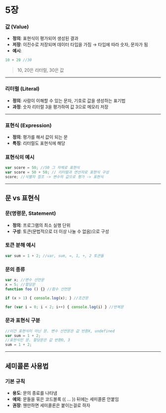 # 5장

### 값 (Value)

- **정의**: 표현식이 평가되어 생성된 결과
- **저장**: 이진수로 저장되며 데이터 타입을 가짐 → 타입에 따라 숫자, 문자가 됨
- **예시**:

```jsx
10 + 20 //30
```

> 10, 20은 리터럴, 30은 값
> 

---

### 리터럴 (Literal)

- **정의**: 사람이 이해할 수 있는 문자, 기호로 값을 생성하는 표기법
- **과정**: 숫자 리터럴 3을 평가하여 값 3으로 메모리 저장

---

### 표현식 (Expression)

- **정의**: 평가를 해서 값이 되는 문
- **특징**: 리터럴도 표현식에 해당

### 표현식의 예시

```jsx
var score = 50; //50 그 자체로 표현식
var score = 50 + 50; // 리터럴과 연산자로 표현식 구성
score; //식별자 참조 -> 변수의 값으로 평가 -> 표현식
```

---

## 문 vs 표현식

### 문(명령문, Statement)

- **정의**: 프로그램의 최소 실행 단위
- **구성**: 토큰(문법적으로 더 이상 나눌 수 없음)으로 구성

### 토큰 분해 예시

```jsx
var sum = 1 + 2; //var, sum, =, 1, +, 2 토큰들
```

### 문의 종류

```jsx
var x; //변수 선언문
x = 5; //할당문
function foo () {} //함수 선언문

if (x > 1) { console.log(x); } //조건문

for (var i = 0; i < 2; i++) { console.log(i) } //반복문
```

### 문과 표현식 구분

```jsx
//이건 표현식이 아닌 문. 변수 선언문은 값 반환X, undefined
var sum = 1 + 2; 
//표현식인 문. 할당문은 값 반환O, 3
sum = 1 + 2; 
```

---

## 세미콜론 사용법

### 기본 규칙

- **용도**: 문의 종료를 나타냄
- **예외**: 문들을 묶은 코드블록 ({ … }) 뒤에는 세미콜론 안붙임
- **권장**: 웬만하면 세미콜론은 붙이는걸로 하자
